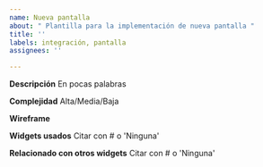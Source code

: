 ```yaml
---
name: Nueva pantalla
about: " Plantilla para la implementación de nueva pantalla "
title: ''
labels: integración, pantalla
assignees: ''

---
```


**Descripción**
En pocas palabras

**Complejidad**
Alta/Media/Baja

**Wireframe**

**Widgets usados**
Citar con # o 'Ninguna'


**Relacionado con otros widgets**
Citar con # o 'Ninguna'
